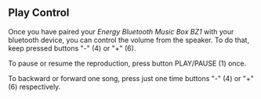 ## Play Control

Once you have paired your *Energy Bluetooth Music Box BZ1* with your bluetooth device, you can control the volume from the speaker. To do that, keep pressed buttons "-" (4) or "+" (6).

To pause or resume the reproduction, press button PLAY/PAUSE (1) once.

To backward or forward one song, press just one time buttons "-" (4) or "+" (6) respectively.
